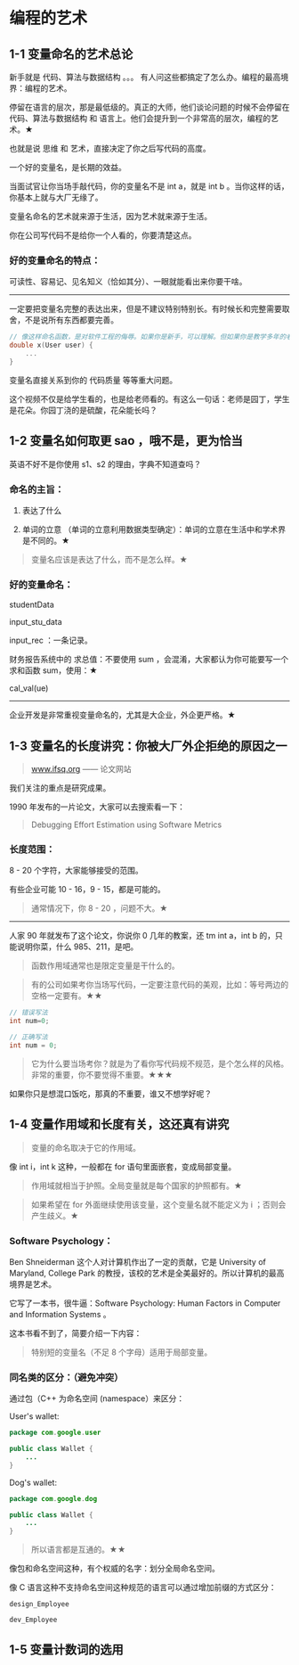 # 编程的艺术

## 1-1 变量命名的艺术总论

新手就是 代码、算法与数据结构 。。。 有人问这些都搞定了怎么办。编程的最高境界：编程的艺术。

停留在语言的层次，那是最低级的。真正的大师，他们谈论问题的时候不会停留在 代码、算法与数据结构 和 语言上。他们会提升到一个非常高的层次，编程的艺术。★

也就是说 思维 和 艺术，直接决定了你之后写代码的高度。

一个好的变量名，是长期的效益。

当面试官让你当场手敲代码，你的变量名不是 int a，就是 int b 。当你这样的话，你基本上就与大厂无缘了。

变量名命名的艺术就来源于生活，因为艺术就来源于生活。

你在公司写代码不是给你一个人看的，你要清楚这点。

### 好的变量命名的特点：

可读性、容易记、见名知义（恰如其分）、一眼就能看出来你要干啥。

---

一定要把变量名完整的表达出来，但是不建议特别特别长。有时候长和完整需要取舍，不是说所有东西都要完善。

```c
// 像这样命名函数，是对软件工程的侮辱。如果你是新手，可以理解。但如果你是教学多年的老师，我不能容忍。有没有良心，这是误导学生。
double x(User user) {
	...
}
```

变量名直接关系到你的 代码质量 等等重大问题。

这个视频不仅是给学生看的，也是给老师看的。有这么一句话：老师是园丁，学生是花朵。你园丁浇的是硫酸，花朵能长吗？

## 1-2 变量名如何取更 sao ，哦不是，更为恰当

英语不好不是你使用 s1、s2 的理由，字典不知道查吗？

### 命名的主旨：

1. 表达了什么

2. 单词的立意 （单词的立意利用数据类型确定）：单词的立意在生活中和学术界是不同的。★

>  变量名应该是表达了什么，而不是怎么样。★

### 好的变量命名：

studentData

input_stu_data

input_rec ：一条记录。

财务报告系统中的 求总值：不要使用 sum ，会混淆，大家都认为你可能要写一个求和函数 sum，使用：★

cal_val(ue)

---

企业开发是非常重视变量命名的，尤其是大企业，外企更严格。★

## 1-3 变量名的长度讲究：你被大厂外企拒绝的原因之一

> www.ifsq.org —— 论文网站

我们关注的重点是研究成果。

1990 年发布的一片论文，大家可以去搜索看一下：

> Debugging Effort Estimation using Software Metrics

### 长度范围：

8 - 20 个字符，大家能够接受的范围。

有些企业可能 10 - 16，9 - 15，都是可能的。

> 通常情况下，你 8 - 20 ，问题不大。★

---

人家 90 年就发布了这个论文，你说你 0 几年的教案，还 tm int a，int b 的，只能说明你菜，什么 985、211，是吧。

> 函数作用域通常也是限定变量是干什么的。

> 有的公司如果考你当场写代码，一定要注意代码的美观，比如：等号两边的空格一定要有。★★

```java
// 错误写法
int num=0;

// 正确写法
int num = 0;
```

> 它为什么要当场考你？就是为了看你写代码规不规范，是个怎么样的风格。非常的重要，你不要觉得不重要。★★★

如果你只是想混口饭吃，那真的不重要，谁又不想学好呢？

## 1-4 变量作用域和长度有关，这还真有讲究

> 变量的命名取决于它的作用域。

像 int i，int k 这种，一般都在 for 语句里面嵌套，变成局部变量。

> 作用域就相当于护照。全局变量就是每个国家的护照都有。★

> 如果希望在 for 外面继续使用该变量，这个变量名就不能定义为 i ；否则会产生歧义。★

### Software Psychology：

Ben Shneiderman 这个人对计算机作出了一定的贡献，它是 University of Maryland, College Park 的教授，该校的艺术是全美最好的。所以计算机的最高境界是艺术。

它写了一本书，很牛逼：Software Psychology: Human Factors in Computer and Information Systems 。

这本书看不到了，简要介绍一下内容：

> 特别短的变量名（不足 8 个字母）适用于局部变量。

### 同名类的区分：（避免冲突）

通过包（C++ 为命名空间 (namespace）来区分：

User's wallet: 

```java
package com.google.user

public class Wallet {
    ... 
}
```

Dog's wallet: 

```java
package com.google.dog

public class Wallet {
    ... 
}
```

> 所以语言都是互通的。★★

像包和命名空间这种，有个权威的名字：划分全局命名空间。

像 C 语言这种不支持命名空间这种规范的语言可以通过增加前缀的方式区分：

```
design_Employee

dev_Employee
```

## 1-5 变量计数词的选用


